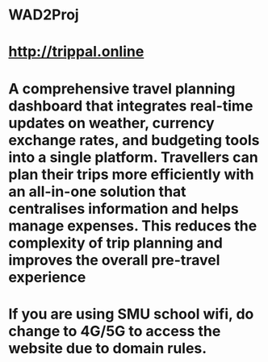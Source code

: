 # WAD2Proj

# http://trippal.online

# A comprehensive travel planning dashboard that integrates real-time updates on weather, currency exchange rates, and budgeting tools into a single platform. Travellers can plan their trips more efficiently with an all-in-one solution that centralises information and helps manage expenses. This reduces the complexity of trip planning and improves the overall pre-travel experience

# If you are using SMU school wifi, do change to 4G/5G to access the website due to domain rules.
